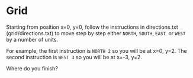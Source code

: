 # Grid

Starting from position x=0, y=0, follow the instructions in
directions.txt (grid/directions.txt)
to move step by step either `NORTH`, `SOUTH`, `EAST `or `WEST` by a number of
units.

For example, the first instruction is `NORTH 2` so you will be at x=0, y=2.
The second instruction is `WEST 3` so you will be at x=-3, y=2.

Where do you finish?
